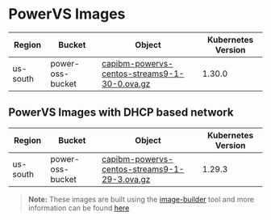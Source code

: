 # PowerVS Images


| Region   | Bucket           | Object                                                          | Kubernetes Version |
|----------|------------------|-----------------------------------------------------------------|--------------------|
| us-south | power-oss-bucket | [capibm-powervs-centos-streams9-1-30-0.ova.gz][streams9-1-30-0] | 1.30.0             |

## PowerVS Images with DHCP based network

| Region   | Bucket           | Object                                                                 | Kubernetes Version |
|----------|------------------|------------------------------------------------------------------------|--------------------|
| us-south | power-oss-bucket | [capibm-powervs-centos-streams9-1-29-3.ova.gz][centos-streams9-1-29-3] | 1.29.3             |

> **Note:** These images are built using the [image-builder][image-builder] tool and more information can be found [here](../developer/build-images.md#powervs)

[streams9-1-30-0]: https://power-oss-bucket.s3.us-south.cloud-object-storage.appdomain.cloud/capibm-powervs-centos-streams9-1-30-0-1737523124.ova.gz
[centos-streams9-1-29-3]: https://power-oss-bucket.s3.us-south.cloud-object-storage.appdomain.cloud/capibm-powervs-centos-streams9-1-29-3-1719470782.ova.gz

[image-builder]: https://github.com/kubernetes-sigs/image-builder
